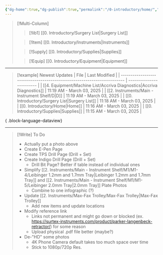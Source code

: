 ```yaml
---
{"dg-home":true,"dg-publish":true,"permalink":"/0-introductory/home/","tags":["gardenEntry"],"dgPassFrontmatter":true}
---
```




>[!Multi-Column]
>>[!lib1] [[0.  Introductory/Surgery List\|Surgery List]]
>
>>[!Item] [[0.  Introductory/Instruments\|Instruments]]
>
>>[!Supply] [[0.  Introductory/Supplies\|Supplies]]
>
>>[!Equip] [[0.  Introductory/Equipment\|Equipment]]


---

>[!example] Newest Updates
> | File                                                                      | Last Modified             |
> | ------------------------------------------------------------------------- | ------------------------- |
> | [[4. Equipment/Machine List/Accriva Diagnostics\|Accriva Diagnostics]] | 11:19 AM - March 03, 2025 |
> | [[2. Instruments/Main - Instrument Shelf/D\|D]]                        | 11:19 AM - March 03, 2025 |
> | [[0.  Introductory/Surgery List\|Surgery List]]                        | 11:18 AM - March 03, 2025 |
> | [[0.  Introductory/Home\|Home]]                                        | 11:16 AM - March 03, 2025 |
> | [[0.  Introductory/Supplies\|Supplies]]                                | 11:15 AM - March 03, 2025 |
> 
{ .block-language-dataview}


---

>[!Write] To Do
> - Actually put a photo above
> - Create E-Pen Page
> - Create TPS Drill Page (Drill + Set)
> - Create Indigo Drill Page (Drill + Set)
> 	- Drill Bit Page? Better if table instead of individual ones
> - Simplify [[2. Instruments/Main - Instrument Shelf/M1/M1-4/Leibinger 1.2mm and 1.7mm Tray\|Leibinger 1.2mm and 1.7mm Tray]] and [[2. Instruments/Main - Instrument Shelf/M1/M1-5/Leibinger 2.0mm Tray\|2.0mm Tray]] Plate Photos
> 	-  Combine to one infographic (?)
> - Update [[2. Instruments/Max-Fax Trolley/Max-Fax Trolley\|Max-Fax Trolley]]
> 	-  Add new items and update locations
> - Modify reference link
> 	-  Links not permanent and might go down or blocked (ex. https://surtex-instruments.com/product/parker-langenbeck-retractor/) for some reason
> 	-  Upload physical .pdf file better (maybe?)
> - De-"HD" some photos
> 	-  4K Phone Camera default takes too much space over time
> 	-  Stick to 1080p/720p Res.











